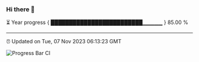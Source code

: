 ### Hi there 👋

⏳ Year progress { █████████████████████████▁▁▁▁▁ } 85.00 %

---

⏰ Updated on Tue, 07 Nov 2023 06:13:23 GMT

![Progress Bar CI](https://github.com/liununu/liununu/workflows/Progress%20Bar%20CI/badge.svg)
